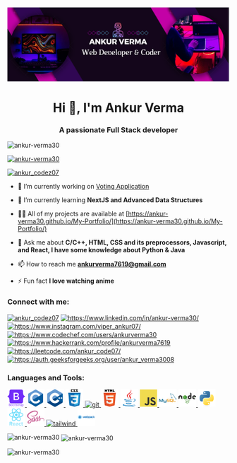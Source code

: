 ![logo](https://github.com/ankur-verma30/ankur-verma30/blob/main/developer.png)
<h1 align="center">Hi 👋, I'm Ankur Verma</h1>
<h3 align="center">A passionate Full Stack developer</h3>

<p align="left"> <img src="https://komarev.com/ghpvc/?username=ankur-verma30&label=Profile%20views&color=0e75b6&style=flat" alt="ankur-verma30" /> </p>

<p align="left"> <a href="https://github.com/ryo-ma/github-profile-trophy"><img src="https://github-profile-trophy.vercel.app/?username=ankur-verma30" alt="ankur-verma30" /></a> </p>

<p align="left"> <a href="https://twitter.com/ankur_codez07" target="blank"><img src="https://img.shields.io/twitter/follow/ankur_codez07?logo=twitter&style=for-the-badge" alt="ankur_codez07" /></a> </p>

- 🔭 I’m currently working on [Voting Application](https://github.com/ankur-verma30/Voting-Application)

- 🌱 I’m currently learning **NextJS and Advanced Data Structures**

- 👨‍💻 All of my projects are available at [https://ankur-verma30.github.io/My-Portfolio/](https://ankur-verma30.github.io/My-Portfolio/)

- 💬 Ask me about **C/C++, HTML, CSS and its preprocessors, Javascript, and React, I have some knowledge about Python & Java**

- 📫 How to reach me **ankurverma7619@gmail.com**

- ⚡ Fun fact **I love watching anime**

<h3 align="left">Connect with me:</h3>
<p align="left">
<a href="https://twitter.com/ankur_codez07" target="blank"><img align="center" src="https://raw.githubusercontent.com/rahuldkjain/github-profile-readme-generator/master/src/images/icons/Social/twitter.svg" alt="ankur_codez07" height="30" width="40" /></a>
<a href="https://linkedin.com/in/https://www.linkedin.com/in/ankur-verma30/" target="blank"><img align="center" src="https://raw.githubusercontent.com/rahuldkjain/github-profile-readme-generator/master/src/images/icons/Social/linked-in-alt.svg" alt="https://www.linkedin.com/in/ankur-verma30/" height="30" width="40" /></a>
<a href="https://instagram.com/https://www.instagram.com/viper_ankur07/" target="blank"><img align="center" src="https://raw.githubusercontent.com/rahuldkjain/github-profile-readme-generator/master/src/images/icons/Social/instagram.svg" alt="https://www.instagram.com/viper_ankur07/" height="30" width="40" /></a>
<a href="https://www.codechef.com/users/https://www.codechef.com/users/ankurverma30" target="blank"><img align="center" src="https://cdn.jsdelivr.net/npm/simple-icons@3.1.0/icons/codechef.svg" alt="https://www.codechef.com/users/ankurverma30" height="30" width="40" /></a>
<a href="https://www.hackerrank.com/https://www.hackerrank.com/profile/ankurverma7619" target="blank"><img align="center" src="https://raw.githubusercontent.com/rahuldkjain/github-profile-readme-generator/master/src/images/icons/Social/hackerrank.svg" alt="https://www.hackerrank.com/profile/ankurverma7619" height="30" width="40" /></a>
<a href="https://www.leetcode.com/https://leetcode.com/ankur_code07/" target="blank"><img align="center" src="https://raw.githubusercontent.com/rahuldkjain/github-profile-readme-generator/master/src/images/icons/Social/leet-code.svg" alt="https://leetcode.com/ankur_code07/" height="30" width="40" /></a>
<a href="https://auth.geeksforgeeks.org/user/https://auth.geeksforgeeks.org/user/ankur_verma3008" target="blank"><img align="center" src="https://raw.githubusercontent.com/rahuldkjain/github-profile-readme-generator/master/src/images/icons/Social/geeks-for-geeks.svg" alt="https://auth.geeksforgeeks.org/user/ankur_verma3008" height="30" width="40" /></a>
</p>

<h3 align="left">Languages and Tools:</h3>
<p align="left"> <a href="https://getbootstrap.com" target="_blank" rel="noreferrer"> <img src="https://raw.githubusercontent.com/devicons/devicon/master/icons/bootstrap/bootstrap-plain-wordmark.svg" alt="bootstrap" width="40" height="40"/> </a> <a href="https://www.cprogramming.com/" target="_blank" rel="noreferrer"> <img src="https://raw.githubusercontent.com/devicons/devicon/master/icons/c/c-original.svg" alt="c" width="40" height="40"/> </a> <a href="https://www.w3schools.com/cpp/" target="_blank" rel="noreferrer"> <img src="https://raw.githubusercontent.com/devicons/devicon/master/icons/cplusplus/cplusplus-original.svg" alt="cplusplus" width="40" height="40"/> </a> <a href="https://www.w3schools.com/css/" target="_blank" rel="noreferrer"> <img src="https://raw.githubusercontent.com/devicons/devicon/master/icons/css3/css3-original-wordmark.svg" alt="css3" width="40" height="40"/> </a> <a href="https://git-scm.com/" target="_blank" rel="noreferrer"> <img src="https://www.vectorlogo.zone/logos/git-scm/git-scm-icon.svg" alt="git" width="40" height="40"/> </a> <a href="https://www.w3.org/html/" target="_blank" rel="noreferrer"> <img src="https://raw.githubusercontent.com/devicons/devicon/master/icons/html5/html5-original-wordmark.svg" alt="html5" width="40" height="40"/> </a> <a href="https://www.java.com" target="_blank" rel="noreferrer"> <img src="https://raw.githubusercontent.com/devicons/devicon/master/icons/java/java-original.svg" alt="java" width="40" height="40"/> </a> <a href="https://developer.mozilla.org/en-US/docs/Web/JavaScript" target="_blank" rel="noreferrer"> <img src="https://raw.githubusercontent.com/devicons/devicon/master/icons/javascript/javascript-original.svg" alt="javascript" width="40" height="40"/> </a> <a href="https://www.mysql.com/" target="_blank" rel="noreferrer"> <img src="https://raw.githubusercontent.com/devicons/devicon/master/icons/mysql/mysql-original-wordmark.svg" alt="mysql" width="40" height="40"/> </a> <a href="https://nodejs.org" target="_blank" rel="noreferrer"> <img src="https://raw.githubusercontent.com/devicons/devicon/master/icons/nodejs/nodejs-original-wordmark.svg" alt="nodejs" width="40" height="40"/> </a> <a href="https://www.python.org" target="_blank" rel="noreferrer"> <img src="https://raw.githubusercontent.com/devicons/devicon/master/icons/python/python-original.svg" alt="python" width="40" height="40"/> </a> <a href="https://reactjs.org/" target="_blank" rel="noreferrer"> <img src="https://raw.githubusercontent.com/devicons/devicon/master/icons/react/react-original-wordmark.svg" alt="react" width="40" height="40"/> </a> <a href="https://sass-lang.com" target="_blank" rel="noreferrer"> <img src="https://raw.githubusercontent.com/devicons/devicon/master/icons/sass/sass-original.svg" alt="sass" width="40" height="40"/> </a> <a href="https://tailwindcss.com/" target="_blank" rel="noreferrer"> <img src="https://www.vectorlogo.zone/logos/tailwindcss/tailwindcss-icon.svg" alt="tailwind" width="40" height="40"/> </a> <a href="https://webpack.js.org" target="_blank" rel="noreferrer"> <img src="https://raw.githubusercontent.com/devicons/devicon/d00d0969292a6569d45b06d3f350f463a0107b0d/icons/webpack/webpack-original-wordmark.svg" alt="webpack" width="40" height="40"/> </a> </p>

<p><img align="left" src="https://github-readme-stats.vercel.app/api/top-langs?username=ankur-verma30&show_icons=true&locale=en&layout=compact" alt="ankur-verma30" /></p>

<p>&nbsp;<img align="center" src="https://github-readme-stats.vercel.app/api?username=ankur-verma30&show_icons=true&locale=en" alt="ankur-verma30" /></p>

<p><img align="center" src="https://github-readme-streak-stats.herokuapp.com/?user=ankur-verma30&" alt="ankur-verma30" /></p>
